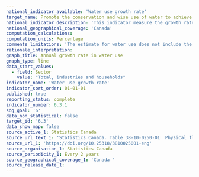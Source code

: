 ```yaml
---
national_indicator_available: 'Water use growth rate'
target_name: Promote the conservation and wise use of water to achieve a 30% reduction or increased efficiency in water use in various sectors by 2025 (based on 2009 water use levels)
national_indicator_description: 'This indicator measure the growth rate in water use in different sector of the economy as well as by households.'
national_geographical_coverage: 'Canada'
computation_calculations: 
computation_units: Percentage
comments_limitations: 'The estimate for water use does not include the use of water for hydro-electricity production.'
rationale_interpretation: 
graph_title: Annual growth rate in water use
graph_type: line
data_start_values:
  - field: Sector
    value: "Total, industries and households"
indicator_name: 'Water use growth rate'
indicator_sort_order: 01-01-01
published: true
reporting_status: complete
indicator_number: 6.3.1
sdg_goal: '6'
data_non_statistical: false
target_id: '6.3'
data_show_map: false
source_active_1: Statistics Canada
source_url_text_1: 'Statistics Canada. Table 38-10-0250-01  Physical flow account for water use (x 1,000)'
source_url_1: 'https://doi.org/10.25318/3810025001-eng'
source_organisation_1: Statistics Canada
source_periodicity_1: Every 2 years
source_geographical_coverage_1: 'Canada '
source_release_date_1: 
---
```


